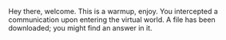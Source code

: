 Hey there, welcome. This is a warmup, enjoy. You intercepted a communication upon entering the virtual world. A file has been downloaded; you might find an answer in it.
